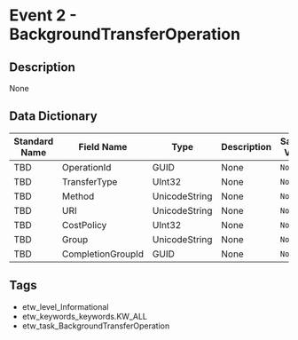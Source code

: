# Event 2 - BackgroundTransferOperation

## Description
None

## Data Dictionary
|Standard Name|Field Name|Type|Description|Sample Value|
|---|---|---|---|---|
|TBD|OperationId|GUID|None|`None`|
|TBD|TransferType|UInt32|None|`None`|
|TBD|Method|UnicodeString|None|`None`|
|TBD|URI|UnicodeString|None|`None`|
|TBD|CostPolicy|UInt32|None|`None`|
|TBD|Group|UnicodeString|None|`None`|
|TBD|CompletionGroupId|GUID|None|`None`|

## Tags
* etw_level_Informational
* etw_keywords_keywords.KW_ALL
* etw_task_BackgroundTransferOperation